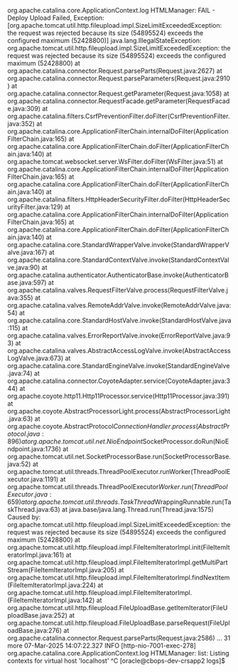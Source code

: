 org.apache.catalina.core.ApplicationContext.log HTMLManager: FAIL - Deploy Upload Failed, Exception: [org.apache.tomcat.util.http.fileupload.impl.SizeLimitExceededException: the request was rejected because its size (54895524) exceeds the configured maximum (52428800)]
        java.lang.IllegalStateException: org.apache.tomcat.util.http.fileupload.impl.SizeLimitExceededException: the request was rejected because its size (54895524) exceeds the configured maximum (52428800)
                at org.apache.catalina.connector.Request.parseParts(Request.java:2627)
                at org.apache.catalina.connector.Request.parseParameters(Request.java:2910)
                at org.apache.catalina.connector.Request.getParameter(Request.java:1058)
                at org.apache.catalina.connector.RequestFacade.getParameter(RequestFacade.java:309)
                at org.apache.catalina.filters.CsrfPreventionFilter.doFilter(CsrfPreventionFilter.java:352)
                at org.apache.catalina.core.ApplicationFilterChain.internalDoFilter(ApplicationFilterChain.java:165)
                at org.apache.catalina.core.ApplicationFilterChain.doFilter(ApplicationFilterChain.java:140)
                at org.apache.tomcat.websocket.server.WsFilter.doFilter(WsFilter.java:51)
                at org.apache.catalina.core.ApplicationFilterChain.internalDoFilter(ApplicationFilterChain.java:165)
                at org.apache.catalina.core.ApplicationFilterChain.doFilter(ApplicationFilterChain.java:140)
                at org.apache.catalina.filters.HttpHeaderSecurityFilter.doFilter(HttpHeaderSecurityFilter.java:129)
                at org.apache.catalina.core.ApplicationFilterChain.internalDoFilter(ApplicationFilterChain.java:165)
                at org.apache.catalina.core.ApplicationFilterChain.doFilter(ApplicationFilterChain.java:140)
                at org.apache.catalina.core.StandardWrapperValve.invoke(StandardWrapperValve.java:167)
                at org.apache.catalina.core.StandardContextValve.invoke(StandardContextValve.java:90)
                at org.apache.catalina.authenticator.AuthenticatorBase.invoke(AuthenticatorBase.java:597)
                at org.apache.catalina.valves.RequestFilterValve.process(RequestFilterValve.java:355)
                at org.apache.catalina.valves.RemoteAddrValve.invoke(RemoteAddrValve.java:54)
                at org.apache.catalina.core.StandardHostValve.invoke(StandardHostValve.java:115)
                at org.apache.catalina.valves.ErrorReportValve.invoke(ErrorReportValve.java:93)
                at org.apache.catalina.valves.AbstractAccessLogValve.invoke(AbstractAccessLogValve.java:673)
                at org.apache.catalina.core.StandardEngineValve.invoke(StandardEngineValve.java:74)
                at org.apache.catalina.connector.CoyoteAdapter.service(CoyoteAdapter.java:344)
                at org.apache.coyote.http11.Http11Processor.service(Http11Processor.java:391)
                at org.apache.coyote.AbstractProcessorLight.process(AbstractProcessorLight.java:63)
                at org.apache.coyote.AbstractProtocol$ConnectionHandler.process(AbstractProtocol.java:896)
                at org.apache.tomcat.util.net.NioEndpoint$SocketProcessor.doRun(NioEndpoint.java:1736)
                at org.apache.tomcat.util.net.SocketProcessorBase.run(SocketProcessorBase.java:52)
                at org.apache.tomcat.util.threads.ThreadPoolExecutor.runWorker(ThreadPoolExecutor.java:1191)
                at org.apache.tomcat.util.threads.ThreadPoolExecutor$Worker.run(ThreadPoolExecutor.java:659)
                at org.apache.tomcat.util.threads.TaskThread$WrappingRunnable.run(TaskThread.java:63)
                at java.base/java.lang.Thread.run(Thread.java:1575)
        Caused by: org.apache.tomcat.util.http.fileupload.impl.SizeLimitExceededException: the request was rejected because its size (54895524) exceeds the configured maximum (52428800)
                at org.apache.tomcat.util.http.fileupload.impl.FileItemIteratorImpl.init(FileItemIteratorImpl.java:161)
                at org.apache.tomcat.util.http.fileupload.impl.FileItemIteratorImpl.getMultiPartStream(FileItemIteratorImpl.java:205)
                at org.apache.tomcat.util.http.fileupload.impl.FileItemIteratorImpl.findNextItem(FileItemIteratorImpl.java:224)
                at org.apache.tomcat.util.http.fileupload.impl.FileItemIteratorImpl.<init>(FileItemIteratorImpl.java:142)
                at org.apache.tomcat.util.http.fileupload.FileUploadBase.getItemIterator(FileUploadBase.java:252)
                at org.apache.tomcat.util.http.fileupload.FileUploadBase.parseRequest(FileUploadBase.java:276)
                at org.apache.catalina.connector.Request.parseParts(Request.java:2586)
                ... 31 more
07-Mar-2025 14:07:22.327 INFO [http-nio-7001-exec-278] org.apache.catalina.core.ApplicationContext.log HTMLManager: list: Listing contexts for virtual host 'localhost'
^C
[oracle@cbops-dev-crsapp2 logs]$
